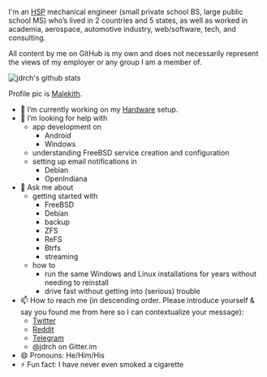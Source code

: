 I'm an [HSP](https://www.psychologytoday.com/us/basics/highly-sensitive-person) mechanical engineer (small private school BS, large public school MS) who’s lived in 2 countries and 5 states, as well as worked in academia, aerospace, automotive industry, web/software, tech, and consulting.

All content by me on GitHub is my own and does not necessarily represent the views of my employer or any group I am a member of.

![jdrch's github stats](https://github-readme-stats.vercel.app/api?username=jdrch&show_icons=true&theme=default)

Profile pic is [Malekith](https://www.marvel.com/characters/malekith/in-comics).

- 🔭 I’m currently working on my [Hardware](https://github.com/jdrch/Hardware) setup.
- 🤔 I’m looking for help with
  - app development on
    - Android
    - Windows
  - understanding FreeBSD service creation and configuration
  - setting up email notifications in 
    - Debian
    - OpenIndiana 
- 💬 Ask me about
  - getting started with
    - FreeBSD
    - Debian
    - backup
    - ZFS
    - ReFS
    - Btrfs
    - streaming
  - how to
    - run the same Windows and Linux installations for years without needing to reinstall
    - drive fast without getting into (serious) trouble
- 📫 How to reach me (in descending order. Please introduce yourself & say you found me from here so I can contextualize your message):
  - [Twitter](https://twitter.com/jdrch)
  - [Reddit](https://www.reddit.com/user/jdrch)
  - [Telegram](https://t.me/jdrch)
  - @jdrch on Gitter.im
- 😄 Pronouns: He/Him/His
- ⚡ Fun fact: I have never even smoked a cigarette


<!--
**jdrch/jdrch** is a ✨ _special_ ✨ repository because its `README.md` (this file) appears on your GitHub profile.

Here are some ideas to get you started:

- 🔭 I’m currently working on ...
- 🌱 I’m currently learning ...
- 👯 I’m looking to collaborate on ...
- 🤔 I’m looking for help with ...
- 💬 Ask me about ...
- 📫 How to reach me: ...
- 😄 Pronouns: ...
- ⚡ Fun fact: ...
-->
